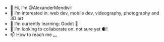 - 👋 Hi, I’m @AlexanderMendivil 
- 👀 I’m interested in: web dev, mobile dev, videography, photography and 3D art
- 🌱 I’m currently learning: Godot 🤖 
- 💞️ I’m looking to collaborate on: not sure yet 🌒!
- 📫 How to reach me [...](https://www.linkedin.com/in/ivan-alexander-mendivil-araujo-103479213/)

<!---
AlexanderMendivil/AlexanderMendivil is a ✨ special ✨ repository because its `README.md` (this file) appears on your GitHub profile.
You can click the Preview link to take a look at your changes.
--->
